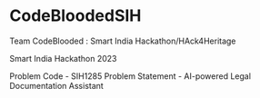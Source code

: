 # CodeBloodedSIH

Team CodeBlooded : Smart India Hackathon/HAck4Heritage

Smart India Hackathon 2023

Problem Code - SIH1285
Problem Statement - AI-powered Legal Documentation Assistant
